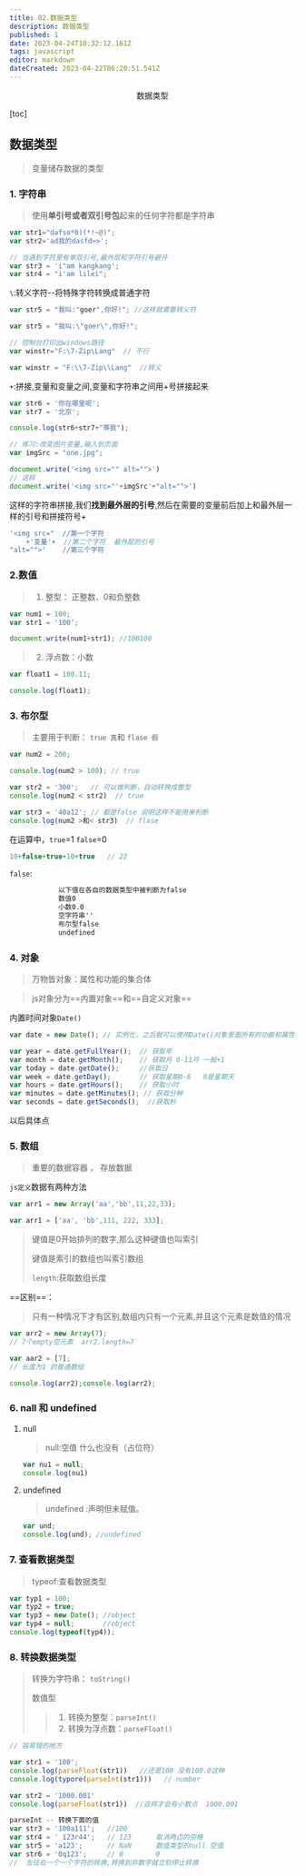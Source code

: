```yaml
---
title: 02.数据类型
description: 数据类型
published: 1
date: 2023-04-24T10:32:12.161Z
tags: javascript
editor: markdown
dateCreated: 2023-04-22T06:20:51.541Z
---
```


<center>数据类型</center>

[toc]

## 数据类型

> 变量储存数据的类型

### 1. 字符串

> 使用**单引号或者双引号包**起来的任何字符都是字符串

```js
var str1="dafso*0)(*!~@)";
var str2='ad我的dasfd>>';

// 当遇到字符里有单双引号,最外层和字符引号避开
var str3 = 'i"am kangkang';
var str4 = "i'am lilei";
```



`\`:转义字符--将特殊字符转换成普通字符

```js
var str5 = "我叫:"goer",你好!"; //这样就需要转义符

var str5 = "我叫:\"goer\",你好!";
```

```js
// 控制台打印出windows路径
var winstr="F:\7-Zip\Lang"  // 不行

var winstr = "F:\\7-Zip\\Lang"  //转义
```



`+`:拼接,变量和变量之间,变量和字符串之间用+号拼接起来

```js
var str6 = '你在哪里呢';
var str7 = '北京';

console.log(str6+str7+"等我");
```

```js
// 练习:改变图片变量,输入到页面
var imgSrc = "one.jpg";

document.write('<img src="" alt="">')
// 这样
document.write('<img src="'+imgSrc'+"alt="">')
```

这样的字符串拼接,我们**找到最外层的引号**,然后在需要的变量前后加上和最外层一样的引号和拼接符号+

```js
'<img src="  //第一个字符
	+'变量'+	//第二个字符  最外层的引号
"alt="">'	 //第三个字符
```



### 2.数值

> 1. 整型： 正整数、0和负整数

```js
var num1 = 100;
var str1 = '100'; 

document.write(num1+str1); //100100
```

> 2. 浮点数：小数

```js
var float1 = 100.11;

console.log(float1);
```



### 3. 布尔型

> 主要用于判断： `true 真`和 `flase 假`

```js
var num2 = 200;

console.log(num2 > 100); // true

var str2 = '300';	// 可以做判断，自动转换成整型
console.log(num2 < str2)  // true 

var str3 = '40a12';	// 都是false 说明这样不能用来判断
console.log(num2 >和< str3)  // flase
```

在运算中，`true`=1 `false`=0

```js
10+false+true+10+true   // 22
```

`false`:

```tex
			以下值在各自的数据类型中被判断为false
			数值0
			小数0.0
			空字符串''
			布尔型false
			undefined
```



### 4. 对象

> 万物皆对象：属性和功能的集合体

> js对象分为==内置对象==和==自定义对象==

内置时间对象`Date()`

```js
var date = new Date(); // 实例化，之后就可以使用Date()对象里面所有的功能和属性

var year = date.getFullYear();  // 获取年
var month = date.getMonth();  	// 获取月 0-11月 一般+1
var today = date.getDate();  	//获取日
var week = date.getDay();  		// 获取星期0-6   0是星期天
var hours = date.getHours();  	// 获取小时
var minutes = date.getMinutes(); // 获取分种
var seconds = date.getSeconds();  //获取秒
```

以后具体点



### 5. 数组

> 重要的数据容器 ， 存放数据

`js定义`数据有两种方法

```js
var arr1 = new Array('aa','bb',11,22,33);
```

```js
var arr1 = ['aa', 'bb',111, 222, 333];
```

> 键值是0开始排列的数字,那么这种键值也叫索引
>
> 键值是索引的数组也叫索引数组
>
> `length`:获取数组长度

==区别==：

> 只有一种情况下才有区别,数组内只有一个元素,并且这个元素是数值的情况

```js
var arr2 = new Array(7);
// 7个empty空元素  arr2.length=7

var aar2 = [7];
// 长度为1 的普通数组

console.log(arr2);console.log(arr2);
```



### 6. nall 和 undefined

1. null

   > null:空值  什么也没有（占位符）

   ```js
   var nu1 = null;
   console.log(nu1)
   ```

2. undefined 

   > undefined :声明但未赋值。

   ```js
   var und;
   console.log(und); //undefined
   ```

   

### 7. 查看数据类型

> typeof:查看数据类型

```js
var typ1 = 100;
var typ2 = true;
var typ3 = new Date(); //object 
var typ4 = null;       //object 
console.log(typeof(typ4));
```



### 8. 转换数据类型

> 转换为字符串： `toString()`
>
> 数值型
>
> > 1. 转换为整型：`parseInt()`
> > 2. 转换为浮点数：`parseFloat()`

```js
// 容易错的地方

var str1 = '100';
console.log(parseFloat(str1))   //还是100 没有100.0这种
console.log(typore(parseInt(str1)))   // number

var str2 = '1000.001'
console.log(parseFloat(str1))  //这样才会有小数点  1000.001

parseInt -- 转换下面的值
var str3 = '100a111';   //100  
var str4 = ' 123r44';	// 123  	取消两边的空格
var str5 = 'a123';		// NaN		数值类型的null 空值
var str6 = '0q123';		// 0        0
//  左往右一个一个字符的转换,转换到非数字就立刻停止转换

```

